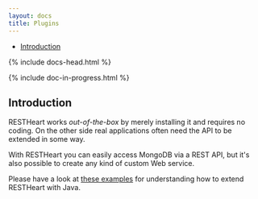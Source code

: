 ```yaml
---
layout: docs
title: Plugins
---
```


<div markdown="1" class="d-none d-xl-block col-xl-2 order-last bd-toc">

* [Introduction](#introduction)

</div>
<div markdown="1" class="col-12 col-md-9 col-xl-8 py-md-3 bd-content">

{% include docs-head.html %} 

{% include doc-in-progress.html %}

## Introduction 

RESTHeart works *out-of-the-box* by merely installing it and requires no coding. On the other side real applications often need the API to be extended in some way.

With RESTHeart you can easily access MongoDB via a REST API, but it's also possible to create any kind of custom Web service.

Please have a look at [these examples](https://github.com/SoftInstigate/restheart-examples/) for understanding how to extend RESTHeart with Java.

